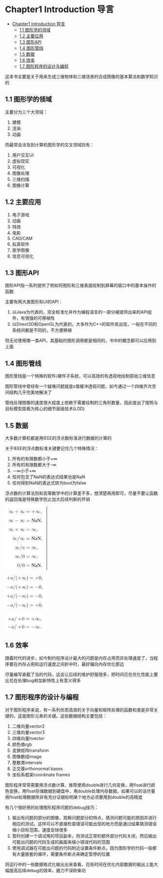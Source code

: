 # Chapter1 Introduction 导言

- [Chapter1 Introduction 导言](#chapter1-introduction-导言)
  - [1.1 图形学的领域](#11-图形学的领域)
  - [1.2 主要应用](#12-主要应用)
  - [1.3 图形API](#13-图形api)
  - [1.4 图形管线](#14-图形管线)
  - [1.5 数据](#15-数据)
  - [1.6 效率](#16-效率)
  - [1.7 图形程序的设计与编程](#17-图形程序的设计与编程)

这本书主要是关于用来生成三维物体和三维场景的合成图像的基本算法和数学知识的

## 1.1 图形学的领域

主要分为三个大领域：

1. 建模
2. 渲染
3. 动画

而最常会涉及到计算机图形学的交叉领域则有：

1. 用户交互UI
2. 虚拟现实
3. 可视化
4. 图像处理
5. 三维扫描
6. 图像计算

## 1.2 主要应用

1. 电子游戏
2. 动画
3. 特效
4. 电影
5. CAD/CAM
6. 拟真软件
7. 医学图像
8. 信息可视化

## 1.3 图形API

图形API指一系列提供了例如将图形和三维表面绘制到屏幕的窗口中的基本操作的函数

主要有两大类图形和UI的API：

1. 以Java为代表的，完全标准化并作为编程语言的一部分被提供出来的API组件，有很强的可移植性
2. 以Direct3D和OpenGL为代表的，大多作为C++的软件库出现，一般在不同的系统间都是不同的，不方便移植

但无论使用哪一类API，其基础的图形调用都是相同的，书中的概念都可以应用到上面

## 1.4 图形管线

图形管线是一个特殊的软件/硬件子系统，可以高效的有透视地绘制原始三维信息

图形管线中曾经有一个疑难问题就是z值缓冲透视问题，如今通过一个四维齐次空间结构几乎完美地解决了

管线处理图像的速度很大程度上依赖于需要绘制的三角形数量，因此提出了按照与目标模型距离为核心的细节层级技术(LOD)

## 1.5 数据

大多数计算机都是用IEEE的浮点数标准进行数据的计算的

关于IEEE的浮点数标准关键要记住几个特殊情况：

1. 所有的有限数都小于+∞
2. 所有的有限数都大于-∞
3. －∞小于+∞
4. 任何包含了NaN的表达式结果也是NaN
5. 任何得到NaN的表达式转为bool为false

浮点数的计算法则和高等数学中的计算差不多，想清楚再用即可，尽量不要让函数的返回值是特殊数字防止加大后续判断的开销

![picture 1](Media/12b1ebe6b8ee4f2a604e87a27699a6e50923888eff86ef4be15547926e4beaac.png)  

![picture 2](Media/7e1b68e8cf527649414dfc7fb5fa5d207bdae47801c6f4acccf6a8d1231858fa.png)  

![picture 3](Media/b9810a3afa2c39a6726d5b37c0122f121bd635bdfc0dee8b3829c66824c93ef5.png)  

## 1.6 效率

随着时代的进步，如今制约程序设计最大的问题是内存占用而非处理速度了，当程序要在内存占用和运行速度之间折中时，最好偏向内存优化那边

尽量编写直截了当的代码，这会让后续的维护舒服很多，把时间花在优化性能上要比花在处理bug和加新特性上有意义得多

## 1.7 图形程序的设计与编程

对于图形程序来说，有一系列优质高效的关于向量和矩阵处理的函数和类是非常关键的，这是图形元素的关键。这些数据结构主要包括：

1. 二维向量vector2
2. 三维向量vector3
3. 四维向量hvector
4. 颜色值rgb
5. 变换矩阵transform
6. 图像数组image
7. 整数类intervals
8. 正交基orthonormal bases
9. 坐标系框架coordinate frames
	
图形程序常常需要用浮点数计算，推荐使用double进行几何变换，用float进行颜色变换，用float存储数据到硬盘中，用double处理内存数据，如果可以的话尽量用float处理数据除非有充分证据标明某个地方必须要用到double的高精度

有几个很好用的处理图形程序问题的debug技巧：

1. 输出有问题的部分的图像，观察问题部分的特点，猜测问题可能的原因并进行相应的测试。这样可以不直接检查错误可能出现的地方而是通过结果猜测错误缩小目标范围，速度会快很多
2. 暂时创建一个调试用的项目副本，将测试正常的额外部分代码关闭，然后输出可能出问题的代码生成的画面来缩小错误代码的范围
3. 使用调试器在可能出问题的代码附近设置条件断点，因为图形学的代码一般都有大量嵌套的循环，需要条件断点来确定暂停的位置

将运行中的一些数据格式化输出出来查看，花些时间在优化内部数据的输出上能大幅提高后续debug的效率，磨刀不误砍柴功